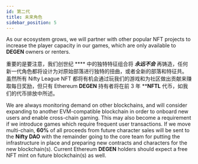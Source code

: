 ```yaml
---
id: 第二代
title: 未来角色
sidebar_position: 5
---
```


As our ecosystem grows, we will partner with other popular NFT projects to increase the player capacity in our games, which are only available to **DEGEN** owners or renters.

重要的是要注意，我们创世纪 **** 中的独特特征组合将 **_永远不会_** 再铸造，任何新一代角色都将设计为对原始部落进行独特的扭曲，或者全新的部落和特征共。 虽然所有 Nifty League NFT 都将有机会通过玩我们的游戏和为社区做出贡献来赚取每日奖励，但只有 Ethereum **DEGEN** 持有者将在前 3 年</strong> ****NFTL** 代币，如我们的代币排放中所述。</p>

We are always monitoring demand on other blockchains, and will consider expanding to another EVM-compatible blockchain in order to onboard new users and enable cross-chain gaming. This may also become a requirement if we introduce games which require frequent user transactions. If we move multi-chain, **60%** of all proceeds from future character sales will be sent to the **Nifty DAO** with the remainder going to the core team for putting the infrastructure in place and preparing new contracts and characters for the new blockchain(s). Current Ethereum **DEGEN** holders should expect a free NFT mint on future blockchain(s) as well.
